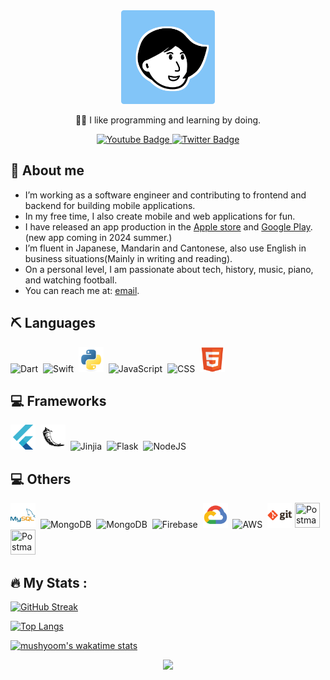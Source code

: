 <div id="myImage" align="center">
 <img src="https://github.com/mushyoom/mushyoom/blob/main/notion-avatar-1656000616202.png", width="150",height="150",border-radius="50%"/>
</div>

<p align="center">💪🏻 I like programming and learning by doing.</p>

<div id="badges" align="center">
  <a href="https://github.com/mushyoom">
    <img src="https://img.shields.io/badge/Github-orange?style=for-the-badge&logo=github&logoColor=white" alt="Youtube Badge"/>
  </a>
   <a href="https://twitter.com/Shyann_hello">
    <img src="https://img.shields.io/badge/Twitter-1C9BEF?style=for-the-badge&logo=twitter&logoColor=white&labelColor=1C9BEF" alt="Twitter Badge"/>
  </a>
</div>

## 🌻 About me
- I’m working as a software engineer and contributing to frontend and backend for building mobile applications.
- In my free time, I also create mobile and web applications for fun.
- I have released an app production in the [Apple store](https://apps.apple.com/jp/app/%E5%AE%B6%E8%B3%83%E8%A8%88%E7%AE%97%E3%81%8F%E3%82%93/id1639672252) and [Google Play](https://play.google.com/store/apps/details?id=com.jp.rentCalculator).
(new app coming in 2024 summer.)
- I’m fluent in Japanese,  Mandarin and Cantonese, also use English in business situations(Mainly in writing and reading).
- On a personal level, I am passionate about tech, history, music, piano, and watching football.
- You can reach me at: [email](mailto:shyann.dev@gmail.com).


## ⛏️ Languages
<div>
<img src="https://img.icons8.com/color/480/dart.png" title="Dart" alt="Dart" width="40" height="40"/>&nbsp;
<img src="https://cdn.worldvectorlogo.com/logos/swift-15.svg" title="Swift" alt="Swift" width="40" height="40"/>&nbsp;
<img src="https://github.com/devicons/devicon/blob/master/icons/python/python-original.svg" title="python" alt="python" width="40" height="40"/>&nbsp;
<img src="https://cdn.iconscout.com/icon/free/png-256/javascript-2752148-2284965.png" title="JavaScript" alt="JavaScript" width="40" height="40"/>&nbsp;
<img src="https://cdn-icons-png.flaticon.com/512/732/732190.png"  title="CSS" alt="CSS" width="40" height="40"/>&nbsp;
<img src="https://github.com/devicons/devicon/blob/master/icons/html5/html5-original.svg" title="HTML" alt="HTML" width="40" height="40"/>&nbsp;
</div>

## 💻 **Frameworks**
<div>
	<img src="https://github.com/devicons/devicon/blob/master/icons/flutter/flutter-original.svg" title="Flutter" alt="Flutter" width="40" height="40"/>&nbsp;
	<img src="https://github.com/devicons/devicon/blob/master/icons/flask/flask-original.svg" title="Flask" alt="Flask" width="40" height="40"/>&nbsp;
	<img src="https://encrypted-tbn0.gstatic.com/images?q=tbn:ANd9GcR_Kz7xjVdmBLY4kkHjlEd186216wBJFYrVW9KzIgqwIg&s" title="Jinjia" alt="Jinjia" width="40" height="40"/>&nbsp;
	<img src="https://1109027409-files.gitbook.io/~/files/v0/b/gitbook-x-prod.appspot.com/o/spaces%2FfEyTpGMamuAjfWqnPxRR%2Ficon%2F2HFJJ0ym4oCvxmTdeadl%2Fnestjs_logo_icon_168087.png?alt=media&token=25ea37e7-59c6-4998-8b12-63df15a252f9" title="Flask" alt="Flask" width="40" height="40"/>&nbsp;
  <img src="https://www.svgrepo.com/show/303266/nodejs-icon-logo.svg" title="NodeJS" alt="NodeJS" width="40" height="40"/>&nbsp;
</div>

## 💻 **Others**
<div>
<img src="https://github.com/devicons/devicon/blob/master/icons/mysql/mysql-original-wordmark.svg" title="MySQL"  alt="MySQL" width="40" height="40"/>&nbsp;
<img src="https://icons-for-free.com/iconfiles/png/512/mongodb+plain+wordmark-1324760553130770870.png" title="MongoDB"  alt="MongoDB" width="40" height="40"/>&nbsp;
<img src="https://www.docker.com/wp-content/uploads/2022/03/vertical-logo-monochromatic.png" title="MongoDB"  alt="MongoDB" width="40" height="40"/>&nbsp;
<img src="https://icons-for-free.com/download-icon-svg+google+icon-1320183320582763826_256.png" title="Firebase" alt="Firebase" width="40" height="40"/>&nbsp;
<img src="https://github.com/devicons/devicon/blob/master/icons/googlecloud/googlecloud-original.svg" title="GCP" alt="GCP" width="40" height="40"/>&nbsp;
	<img src="https://www.consoleconnect.com/wp-content/uploads/2019/07/amazon-web-services-cloud.svg" title="AWS" alt="AWS" width="40" height="40"/>&nbsp;
	<img src="https://github.com/devicons/devicon/blob/master/icons/git/git-original-wordmark.svg" title="Git" **alt="Git" width="40" height="40"/>
<img src="https://cdn.worldvectorlogo.com/logos/postman.svg" title="Postman" **alt="Postman" width="40" height="40"/>
<img src="https://cdn.worldvectorlogo.com/logos/heroku-4.svg" title="Postman" **alt="Postman" width="40" height="40"/>
</div>

## :fire: My Stats :
[![GitHub Streak](http://github-readme-streak-stats.herokuapp.com?user=mushyoom&theme=ayu-light)](https://git.io/streak-stats)

[![Top Langs](https://github-readme-stats.vercel.app/api/top-langs/?username=mushyoom&layout=compact&theme=flag-india)](https://github.com/anuraghazra/github-readme-stats)

[![mushyoom's wakatime stats](https://github-readme-stats.vercel.app/api/wakatime?username=mushyoom)](https://github.com/anuraghazra/github-readme-stats)


<div id="bottom" align="center">
  <img src="https://static.vecteezy.com/system/resources/previews/005/877/575/non_2x/programmer-working-modern-flat-concept-for-web-banner-design-woman-writes-code-programs-on-computer-screen-tests-and-optimizes-software-in-office-illustration-with-isolated-people-scene-vector.jpg" width="800"/>
</div>

